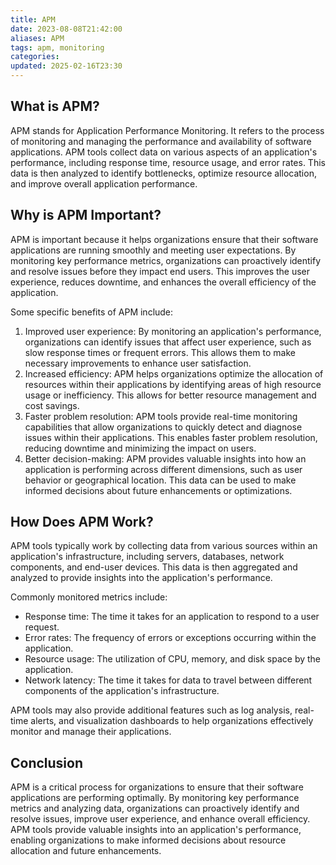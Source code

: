 ```yaml
---
title: APM
date: 2023-08-08T21:42:00
aliases: APM
tags: apm, monitoring
categories: 
updated: 2025-02-16T23:30
---
```


## What is APM?

APM stands for Application Performance Monitoring. It refers to the process of monitoring and managing the performance and availability of software applications. APM tools collect data on various aspects of an application's performance, including response time, resource usage, and error rates. This data is then analyzed to identify bottlenecks, optimize resource allocation, and improve overall application performance.

## Why is APM Important?

APM is important because it helps organizations ensure that their software applications are running smoothly and meeting user expectations. By monitoring key performance metrics, organizations can proactively identify and resolve issues before they impact end users. This improves the user experience, reduces downtime, and enhances the overall efficiency of the application.

Some specific benefits of APM include:

1. Improved user experience: By monitoring an application's performance, organizations can identify issues that affect user experience, such as slow response times or frequent errors. This allows them to make necessary improvements to enhance user satisfaction.
2. Increased efficiency: APM helps organizations optimize the allocation of resources within their applications by identifying areas of high resource usage or inefficiency. This allows for better resource management and cost savings.
3. Faster problem resolution: APM tools provide real-time monitoring capabilities that allow organizations to quickly detect and diagnose issues within their applications. This enables faster problem resolution, reducing downtime and minimizing the impact on users.
4. Better decision-making: APM provides valuable insights into how an application is performing across different dimensions, such as user behavior or geographical location. This data can be used to make informed decisions about future enhancements or optimizations.

## How Does APM Work?

APM tools typically work by collecting data from various sources within an application's infrastructure, including servers, databases, network components, and end-user devices. This data is then aggregated and analyzed to provide insights into the application's performance.

Commonly monitored metrics include:

- Response time: The time it takes for an application to respond to a user request.
- Error rates: The frequency of errors or exceptions occurring within the application.
- Resource usage: The utilization of CPU, memory, and disk space by the application.
- Network latency: The time it takes for data to travel between different components of the application's infrastructure.

APM tools may also provide additional features such as log analysis, real-time alerts, and visualization dashboards to help organizations effectively monitor and manage their applications.

## Conclusion

APM is a critical process for organizations to ensure that their software applications are performing optimally. By monitoring key performance metrics and analyzing data, organizations can proactively identify and resolve issues, improve user experience, and enhance overall efficiency. APM tools provide valuable insights into an application's performance, enabling organizations to make informed decisions about resource allocation and future enhancements.
